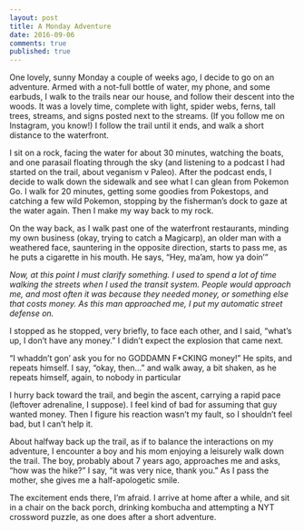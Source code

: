 ```yaml
---
layout: post
title: A Monday Adventure
date: 2016-09-06
comments: true
published: true
---
```


One lovely, sunny Monday a couple of weeks ago, I decide to go on an adventure. Armed with a not-full bottle of water, my phone, and some earbuds, I walk to the trails near our house, and follow their descent into the woods. It was a lovely time, complete with light, spider webs, ferns, tall trees, streams, and signs posted next to the streams. (If you follow me on Instagram, you know!) I follow the trail until it ends, and walk a short distance to the waterfront.

I sit on a rock, facing the water for about 30 minutes, watching the boats, and one parasail floating through the sky (and listening to a podcast I had started on the trail, about veganism v Paleo). After the podcast ends, I decide to walk down the sidewalk and see what I can glean from Pokemon Go. I walk for 20 minutes, getting some goodies from Pokestops, and catching a few wild Pokemon, stopping by the fisherman’s dock to gaze at the water again. Then I make my way back to my rock.

On the way back, as I walk past one of the waterfront restaurants, minding my own business (okay, trying to catch a Magicarp), an older man with a weathered face, sauntering in the opposite direction, starts to pass me, as he puts a cigarette in his mouth. He says, “Hey, ma’am, how ya doin’”

_Now, at this point I must clarify something. I used to spend a lot of time walking the streets when I used the transit system. People would approach me, and most often it was because they needed money, or something else that costs money. As this man approached me, I put my automatic street defense on._

I stopped as he stopped, very briefly, to face each other, and I said, “what’s up, I don’t have any money.” I didn’t expect the explosion that came next.

“I whaddn’t gon’ ask you for no GODDAMN F*CKING money!” He spits, and repeats himself. I say, “okay, then…” and walk away, a bit shaken, as he repeats himself, again, to nobody in particular

I hurry back toward the trail, and begin the ascent, carrying a rapid pace (leftover adrenaline, I suppose). I feel kind of bad for assuming that guy wanted money. Then I figure his reaction wasn’t my fault, so I shouldn’t feel bad, but I can’t help it.

About halfway back up the trail, as if to balance the interactions on my adventure, I encounter a boy and his mom enjoying a leisurely walk down the trail. The boy, probably about 7 years ago, approaches me and asks, “how was the hike?” I say, “it was very nice, thank you.” As I pass the mother, she gives me a half-apologetic smile.

The excitement ends there, I’m afraid. I arrive at home after a while, and sit in a chair on the back porch, drinking kombucha and attempting a NYT crossword puzzle, as one does after a short adventure.
